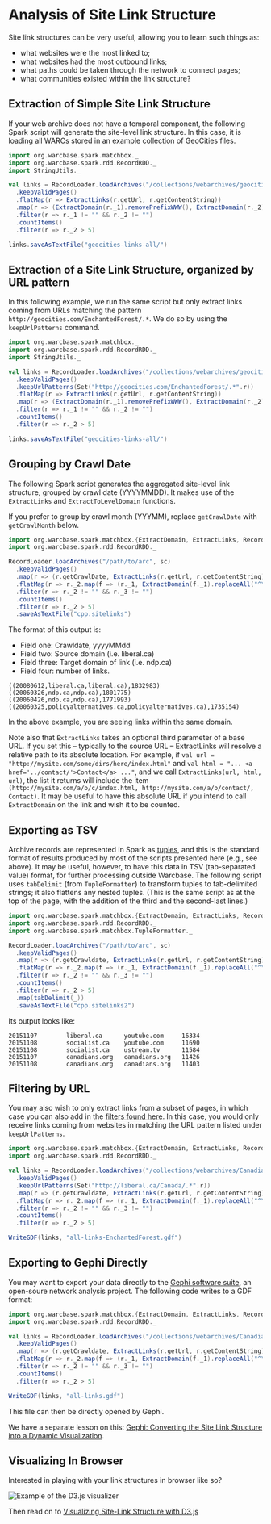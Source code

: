 # Analysis of Site Link Structure

Site link structures can be very useful, allowing you to learn such things as:

- what websites were the most linked to;  
- what websites had the most outbound links;  
- what paths could be taken through the network to connect pages;  
- what communities existed within the link structure?  

## Extraction of Simple Site Link Structure

If your web archive does not have a temporal component, the following Spark script will generate the site-level link structure. In this case, it is loading all WARCs stored in an example collection of GeoCities files.

```scala
import org.warcbase.spark.matchbox._
import org.warcbase.spark.rdd.RecordRDD._
import StringUtils._

val links = RecordLoader.loadArchives("/collections/webarchives/geocities/warcs/", sc)
  .keepValidPages()
  .flatMap(r => ExtractLinks(r.getUrl, r.getContentString))
  .map(r => (ExtractDomain(r._1).removePrefixWWW(), ExtractDomain(r._2).removePrefixWWW()))
  .filter(r => r._1 != "" && r._2 != "")
  .countItems()
  .filter(r => r._2 > 5)

links.saveAsTextFile("geocities-links-all/")
```

## Extraction of a Site Link Structure, organized by URL pattern

In this following example, we run the same script but only extract links coming from URLs matching the pattern `http://geocities.com/EnchantedForest/.*`. We do so by using the `keepUrlPatterns` command.

```scala
import org.warcbase.spark.matchbox._
import org.warcbase.spark.rdd.RecordRDD._
import StringUtils._

val links = RecordLoader.loadArchives("/collections/webarchives/geocities/warcs/", sc)
  .keepValidPages()
  .keepUrlPatterns(Set("http://geocities.com/EnchantedForest/.*".r))
  .flatMap(r => ExtractLinks(r.getUrl, r.getContentString))
  .map(r => (ExtractDomain(r._1).removePrefixWWW(), ExtractDomain(r._2).removePrefixWWW()))
  .filter(r => r._1 != "" && r._2 != "")
  .countItems()
  .filter(r => r._2 > 5)

links.saveAsTextFile("geocities-links-all/")
```

## Grouping by Crawl Date

The following Spark script generates the aggregated site-level link structure, grouped by crawl date (YYYYMMDD). It
makes use of the `ExtractLinks` and `ExtractToLevelDomain` functions.

If you prefer to group by crawl month (YYYMM), replace `getCrawlDate` with `getCrawlMonth` below.

```scala
import org.warcbase.spark.matchbox.{ExtractDomain, ExtractLinks, RecordLoader}
import org.warcbase.spark.rdd.RecordRDD._

RecordLoader.loadArchives("/path/to/arc", sc)
  .keepValidPages()
  .map(r => (r.getCrawlDate, ExtractLinks(r.getUrl, r.getContentString)))
  .flatMap(r => r._2.map(f => (r._1, ExtractDomain(f._1).replaceAll("^\\s*www\\.", ""), ExtractDomain(f._2).replaceAll("^\\s*www\\.", ""))))
  .filter(r => r._2 != "" && r._3 != "")
  .countItems()
  .filter(r => r._2 > 5)
  .saveAsTextFile("cpp.sitelinks")
```

The format of this output is:
- Field one: Crawldate, yyyyMMdd
- Field two: Source domain (i.e. liberal.ca)
- Field three: Target domain of link (i.e. ndp.ca)
- Field four: number of links.

```
((20080612,liberal.ca,liberal.ca),1832983)
((20060326,ndp.ca,ndp.ca),1801775)
((20060426,ndp.ca,ndp.ca),1771993)
((20060325,policyalternatives.ca,policyalternatives.ca),1735154)
```

In the above example, you are seeing links within the same domain.

Note also that `ExtractLinks` takes an optional third parameter of a base URL. If you set this – typically to the source URL –
ExtractLinks will resolve a relative path to its absolute location. For example, if
`val url = "http://mysite.com/some/dirs/here/index.html"` and `val html = "... <a href='../contact/'>Contact</a> ..."`, and we call `ExtractLinks(url, html, url)`, the list it returns will include the 
item `(http://mysite.com/a/b/c/index.html, http://mysite.com/a/b/contact/, Contact)`. It may
be useful to have this absolute URL if you intend to call `ExtractDomain` on the link
and wish it to be counted.


## Exporting as TSV
Archive records are represented in Spark as [tuples](https://en.wikipedia.org/wiki/Tuple), 
and this is the standard format of results produced by most of the scripts presented here
(e.g., see above). It may be useful, however, to have this data in TSV (tab-separated value)
format, for further processing outside Warcbase. The following script uses `tabDelimit` (from
`TupleFormatter`) to transform tuples to tab-delimited strings; it also flattens any 
nested tuples. (This is the same script as at the top of the page, with the addition of the 
third and the second-last lines.)

```scala
import org.warcbase.spark.matchbox.{ExtractDomain, ExtractLinks, RecordLoader}
import org.warcbase.spark.rdd.RecordRDD._
import org.warcbase.spark.matchbox.TupleFormatter._

RecordLoader.loadArchives("/path/to/arc", sc)
  .keepValidPages()
  .map(r => (r.getCrawldate, ExtractLinks(r.getUrl, r.getContentString)))
  .flatMap(r => r._2.map(f => (r._1, ExtractDomain(f._1).replaceAll("^\\s*www\\.", ""), ExtractDomain(f._2).replaceAll("^\\s*www\\.", ""))))
  .filter(r => r._2 != "" && r._3 != "")
  .countItems()
  .filter(r => r._2 > 5)
  .map(tabDelimit(_))
  .saveAsTextFile("cpp.sitelinks2")
```

Its output looks like:
```
20151107        liberal.ca      youtube.com     16334
20151108        socialist.ca    youtube.com     11690
20151108        socialist.ca    ustream.tv      11584
20151107        canadians.org   canadians.org   11426
20151108        canadians.org   canadians.org   11403
```

## Filtering by URL
You may also wish to only extract links from a subset of pages, in which case you can also add in the [filters found here](./Spark-Several-Basic-Commands/). In this case, you would only receive links coming from websites in matching the URL pattern listed under `keepUrlPatterns`.

```scala
import org.warcbase.spark.matchbox.{ExtractDomain, ExtractLinks, RecordLoader, WriteGDF}
import org.warcbase.spark.rdd.RecordRDD._

val links = RecordLoader.loadArchives("/collections/webarchives/CanadianPoliticalParties/arc/", sc)
  .keepValidPages()
  .keepUrlPatterns(Set("http://liberal.ca/Canada/.*".r))
  .map(r => (r.getCrawldate, ExtractLinks(r.getUrl, r.getContentString)))
  .flatMap(r => r._2.map(f => (r._1, ExtractDomain(f._1).replaceAll("^\\s*www\\.", ""), ExtractDomain(f._2).replaceAll("^\\s*www\\.", ""))))
  .filter(r => r._2 != "" && r._3 != "")
  .countItems()
  .filter(r => r._2 > 5)

WriteGDF(links, "all-links-EnchantedForest.gdf")
```

## Exporting to Gephi Directly

You may want to export your data directly to the [Gephi software suite](http://gephi.github.io/), an open-soure network analysis project. The following code writes to a GDF format:

```scala
import org.warcbase.spark.matchbox.{ExtractDomain, ExtractLinks, RecordLoader, WriteGDF}
import org.warcbase.spark.rdd.RecordRDD._

val links = RecordLoader.loadArchives("/collections/webarchives/CanadianPoliticalParties/arc/", sc)
  .keepValidPages()
  .map(r => (r.getCrawldate, ExtractLinks(r.getUrl, r.getContentString)))
  .flatMap(r => r._2.map(f => (r._1, ExtractDomain(f._1).replaceAll("^\\s*www\\.", ""), ExtractDomain(f._2).replaceAll("^\\s*www\\.", ""))))
  .filter(r => r._2 != "" && r._3 != "")
  .countItems()
  .filter(r => r._2 > 5)

WriteGDF(links, "all-links.gdf")
```

This file can then be directly opened by Gephi.

We have a separate lesson on this: [Gephi: Converting the Site Link Structure into a Dynamic Visualization](./Gephi-Converting-Site-Link-Structure-into-Dynamic-Visualization/).

## Visualizing In Browser

Interested in playing with your link structures in browser like so?

![Example of the D3.js visualizer](https://raw.githubusercontent.com/web-archive-group/WAHR/master/images/d3js-example.png)

Then read on to [Visualizing Site-Link Structure with D3.js](http://lintool.github.io/warcbase-docs/Visualizing-Site-Link-Structure/)